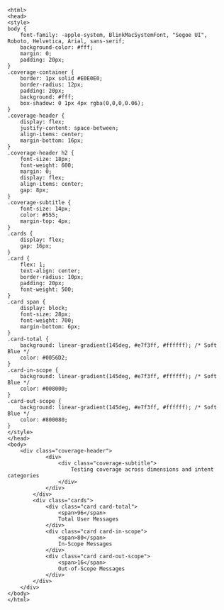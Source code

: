 
    <html>
    <head>
    <style>
    body {
        font-family: -apple-system, BlinkMacSystemFont, "Segoe UI", Roboto, Helvetica, Arial, sans-serif;
        background-color: #fff;
        margin: 0;
        padding: 20px;
    }
    .coverage-container {
        border: 1px solid #E0E0E0;
        border-radius: 12px;
        padding: 20px;
        background: #fff;
        box-shadow: 0 1px 4px rgba(0,0,0,0.06);
    }
    .coverage-header {
        display: flex;
        justify-content: space-between;
        align-items: center;
        margin-bottom: 16px;
    }
    .coverage-header h2 {
        font-size: 18px;
        font-weight: 600;
        margin: 0;
        display: flex;
        align-items: center;
        gap: 8px;
    }
    .coverage-subtitle {
        font-size: 14px;
        color: #555;
        margin-top: 4px;
    }
    .cards {
        display: flex;
        gap: 16px;
    }
    .card {
        flex: 1;
        text-align: center;
        border-radius: 10px;
        padding: 20px;
        font-weight: 500;
    }
    .card span {
        display: block;
        font-size: 28px;
        font-weight: 700;
        margin-bottom: 6px;
    }
    .card-total {
        background: linear-gradient(145deg, #e7f3ff, #ffffff); /* Soft Blue */
        color: #0056D2;
    }
    .card-in-scope {
        background: linear-gradient(145deg, #e7f3ff, #ffffff); /* Soft Blue */
        color: #008000;
    }
    .card-out-scope {
        background: linear-gradient(145deg, #e7f3ff, #ffffff); /* Soft Blue */
        color: #800080;
    }
    </style>
    </head>
    <body>
        <div class="coverage-header">
                <div>
                    <div class="coverage-subtitle">
                        Testing coverage across dimensions and intent categories
                    </div>
                </div>
            </div>
            <div class="cards">
                <div class="card card-total">
                    <span>96</span>
                    Total User Messages
                </div>
                <div class="card card-in-scope">
                    <span>80</span>
                    In-Scope Messages
                </div>
                <div class="card card-out-scope">
                    <span>16</span>
                    Out-of-Scope Messages
                </div>
            </div>
        </div>
    </body>
    </html>
    